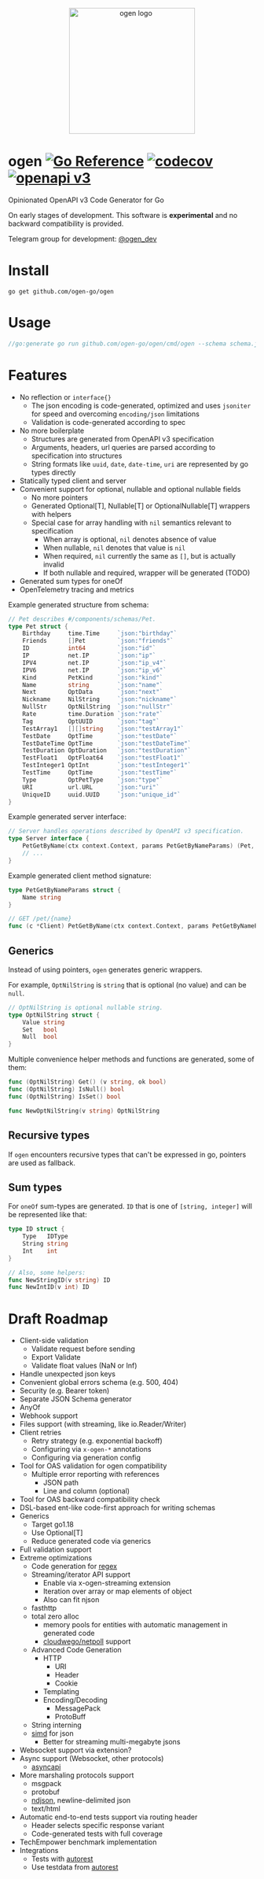 <p align="center">
<img width="256" height="256" src="_logo/logo.svg" alt="ogen logo">
</p>

# ogen [![Go Reference](https://img.shields.io/badge/go-pkg-00ADD8)](https://pkg.go.dev/github.com/ogen-go/ogen#section-documentation) [![codecov](https://img.shields.io/codecov/c/github/ogen-go/ogen?label=cover)](https://codecov.io/gh/ogen-go/ogen) [![openapi v3](https://img.shields.io/badge/OAS%203-brightgreen)](https://swagger.io/specification/)

Opinionated OpenAPI v3 Code Generator for Go

On early stages of development. This software is **experimental** and no backward compatibility is provided.

Telegram group for development: [@ogen_dev](https://t.me/ogen_dev)

# Install
```console
go get github.com/ogen-go/ogen
```

# Usage
```go
//go:generate go run github.com/ogen-go/ogen/cmd/ogen --schema schema.json --target target/dir -package api --clean
```

# Features

* No reflection or `interface{}`
  * The json encoding is code-generated, optimized and uses `jsoniter` for speed and overcoming `encoding/json` limitations
  * Validation is code-generated according to spec
* No more boilerplate
  * Structures are generated from OpenAPI v3 specification
  * Arguments, headers, url queries are parsed according to specification into structures
  * String formats like `uuid`, `date`, `date-time`, `uri` are represented by go types directly
* Statically typed client and server
* Convenient support for optional, nullable and optional nullable fields
  * No more pointers
  * Generated Optional[T], Nullable[T] or OptionalNullable[T] wrappers with helpers
  * Special case for array handling with `nil` semantics relevant to specification
    * When array is optional, `nil` denotes absence of value
    * When nullable, `nil` denotes that value is `nil`
    * When required, `nil` currently the same as `[]`, but is actually invalid
    * If both nullable and required, wrapper will be generated (TODO)
* Generated sum types for oneOf
* OpenTelemetry tracing and metrics

Example generated structure from schema:
```go
// Pet describes #/components/schemas/Pet.
type Pet struct {
	Birthday     time.Time     `json:"birthday"`
	Friends      []Pet         `json:"friends"`
	ID           int64         `json:"id"`
	IP           net.IP        `json:"ip"`
	IPV4         net.IP        `json:"ip_v4"`
	IPV6         net.IP        `json:"ip_v6"`
	Kind         PetKind       `json:"kind"`
	Name         string        `json:"name"`
	Next         OptData       `json:"next"`
	Nickname     NilString     `json:"nickname"`
	NullStr      OptNilString  `json:"nullStr"`
	Rate         time.Duration `json:"rate"`
	Tag          OptUUID       `json:"tag"`
	TestArray1   [][]string    `json:"testArray1"`
	TestDate     OptTime       `json:"testDate"`
	TestDateTime OptTime       `json:"testDateTime"`
	TestDuration OptDuration   `json:"testDuration"`
	TestFloat1   OptFloat64    `json:"testFloat1"`
	TestInteger1 OptInt        `json:"testInteger1"`
	TestTime     OptTime       `json:"testTime"`
	Type         OptPetType    `json:"type"`
	URI          url.URL       `json:"uri"`
	UniqueID     uuid.UUID     `json:"unique_id"`
}
```

Example generated server interface:
```go
// Server handles operations described by OpenAPI v3 specification.
type Server interface {
	PetGetByName(ctx context.Context, params PetGetByNameParams) (Pet, error)
	// ...
}
```

Example generated client method signature:
```go
type PetGetByNameParams struct {
    Name string
}

// GET /pet/{name}
func (c *Client) PetGetByName(ctx context.Context, params PetGetByNameParams) (res Pet, err error)
```

## Generics
Instead of using pointers, `ogen` generates generic wrappers.

For example, `OptNilString` is `string` that is optional (no value) and can be `null`.
```go
// OptNilString is optional nullable string.
type OptNilString struct {
	Value string
	Set   bool
	Null  bool
}
```

Multiple convenience helper methods and functions are generated, some of them:
```go
func (OptNilString) Get() (v string, ok bool)
func (OptNilString) IsNull() bool
func (OptNilString) IsSet() bool

func NewOptNilString(v string) OptNilString
```

## Recursive types
If `ogen` encounters recursive types that can't be expressed in go, pointers are used as fallback.

## Sum types
For `oneOf` sum-types are generated. `ID` that is one of `[string, integer]` will be represented like that:
```go
type ID struct {
	Type   IDType
	String string
	Int    int
}

// Also, some helpers:
func NewStringID(v string) ID
func NewIntID(v int) ID
```

# Draft Roadmap

* Client-side validation
  * Validate request before sending
  * Export Validate
  * Validate float values (NaN or Inf)
* Handle unexpected json keys
* Convenient global errors schema (e.g. 500, 404)
* Security (e.g. Bearer token)
* Separate JSON Schema generator
* AnyOf
* Webhook support
* Files support (with streaming, like io.Reader/Writer)
* Client retries
  * Retry strategy (e.g. exponential backoff)
  * Configuring via `x-ogen-*` annotations
  * Configuring via generation config
* Tool for OAS validation for ogen compatibility
  * Multiple error reporting with references
    * JSON path
    * Line and column (optional)
* Tool for OAS backward compatibility check
* DSL-based ent-like code-first approach for writing schemas
* Generics
  * Target go1.18
  * Use Optional[T]
  * Reduce generated code via generics
* Full validation support
* Extreme optimizations
  * Code generation for [regex](https://github.com/CAFxX/regexp2go)
  * Streaming/iterator API support
    * Enable via x-ogen-streaming extension
    * Iteration over array or map elements of object
    * Also can fit njson
  * fasthttp
  * total zero alloc
    * memory pools for entities with automatic management in generated code
    * [cloudwego/netpoll](https://github.com/cloudwego/netpoll) support
  * Advanced Code Generation
    * HTTP
      * URI
      * Header
      * Cookie
    * Templating
    * Encoding/Decoding
      * MessagePack
      * ProtoBuff
  * String interning
  * [simd](https://github.com/minio/simdjson-go) for json
    * Better for streaming multi-megabyte jsons
* Websocket support via extension?
* Async support (Websocket, other protocols)
  * [asyncapi](https://github.com/asyncapi/spec/blob/v2.2.0/spec/asyncapi.md)
* More marshaling protocols support
  * msgpack
  * protobuf
  * [ndjson](https://github.com/ndjson/ndjson-spec), newline-delimited json
  * text/html
* Automatic end-to-end tests support via routing header
  * Header selects specific response variant
  * Code-generated tests with full coverage
* TechEmpower benchmark implementation
* Integrations
  * Tests with [autorest](https://github.com/Azure/autorest)
  * Use testdata from [autorest](https://github.com/Azure/autorest.typescript/tree/main/test/integration/swaggers)
